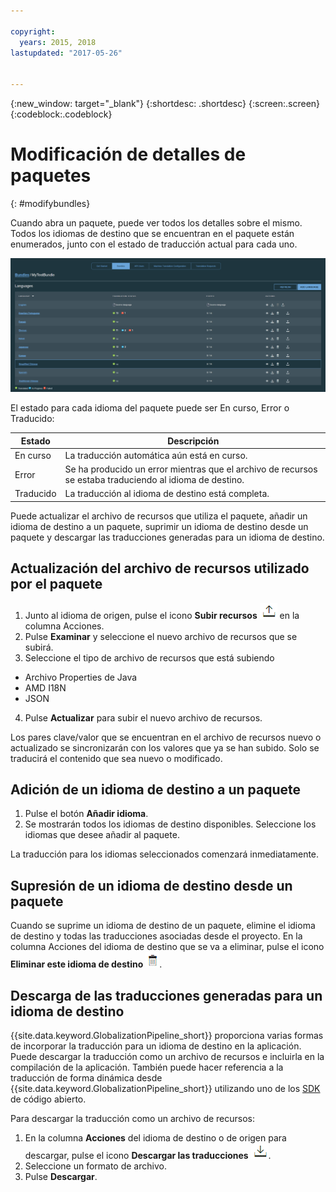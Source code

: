 ```yaml
---

copyright:
  years: 2015, 2018
lastupdated: "2017-05-26"


---
```


{:new_window: target="_blank"}
{:shortdesc: .shortdesc}
{:screen:.screen}
{:codeblock:.codeblock}

# Modificación de detalles de paquetes
{: #modifybundles}

Cuando abra un paquete, puede ver todos los detalles sobre el mismo. Todos los idiomas de destino que se encuentran en el paquete están enumerados, junto con el estado de traducción actual para cada uno.

![La página de detalles de paquetes muestra información sobre un paquete y sus traducciones.its translations.](images/bundleDetails.png)

El estado para cada idioma del paquete puede ser En curso, Error o Traducido:

| Estado | Descripción |
|--------|-------------|
| En curso | La traducción automática aún está en curso. |
| Error | Se ha producido un error mientras que el archivo de recursos se estaba traduciendo al idioma de destino. |
| Traducido | La traducción al idioma de destino está completa. |

Puede actualizar el archivo de recursos que utiliza el paquete, añadir un idioma de destino a un paquete, suprimir un idioma de destino desde un paquete y descargar las traducciones generadas para un idioma de destino.

## Actualización del archivo de recursos utilizado por el paquete

1. Junto al idioma de origen, pulse el icono **Subir recursos** ![Seleccione este icono para subir un nuevo archivo de recursos](images/uploadIcon.png) en la columna Acciones.
2. Pulse **Examinar** y seleccione el nuevo archivo de recursos que se subirá.
3. Seleccione el tipo de archivo de recursos que está subiendo
 * Archivo Properties de Java
 * AMD I18N
 * JSON
4. Pulse **Actualizar** para subir el nuevo archivo de recursos.

Los pares clave/valor que se encuentran en el archivo de recursos nuevo o actualizado se sincronizarán con los valores que ya se han subido. Solo se traducirá el contenido que sea nuevo o modificado.

## Adición de un idioma de destino a un paquete

1. Pulse el botón **Añadir idioma**.
2. Se mostrarán todos los idiomas de destino disponibles. Seleccione los idiomas que desee añadir al paquete.

La traducción para los idiomas seleccionados comenzará inmediatamente.

## Supresión de un idioma de destino desde un paquete

Cuando se suprime un idioma de destino de un paquete, elimine el idioma de destino y todas las traducciones asociadas desde el proyecto. En la columna Acciones del idioma de destino que se va a eliminar, pulse el icono **Eliminar este idioma de destino** ![Seleccione el icono de papelera Eliminar este idioma de destino](images/trashIcon.png).

## Descarga de las traducciones generadas para un idioma de destino

{{site.data.keyword.GlobalizationPipeline_short}} proporciona varias formas de incorporar la traducción para un idioma de destino en la aplicación. Puede descargar la traducción como un archivo de recursos e incluirla en la compilación de la aplicación. También puede hacer referencia a la traducción de forma dinámica desde {{site.data.keyword.GlobalizationPipeline_short}} utilizando uno de los [SDK](https://github.com/IBM-Bluemix/gp-common) de código abierto. 

<!-- For information on {{site.data.keyword.GlobalizationPipeline_full}} SDKs, see <link>. -->

Para descargar la traducción como un archivo de recursos: 

1. En la columna **Acciones** del idioma de destino o de origen para descargar, pulse el icono **Descargar las traducciones** ![Seleccione el icono de descarga para descargar las claves de origen o las traducciones para un idioma de destino](images/downloadIcon.png).
2. Seleccione un formato de archivo.
3. Pulse **Descargar**.
